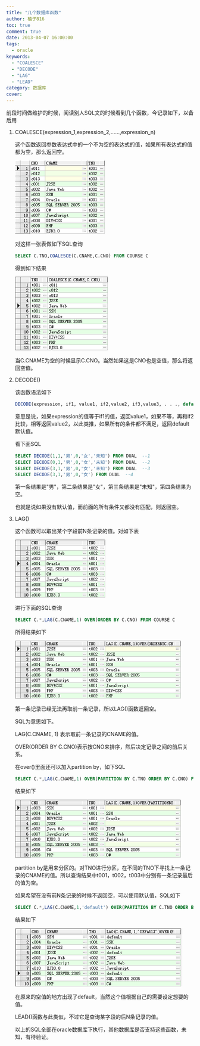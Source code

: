 ```yaml
---
title: "几个数据库函数"
author: 柚子816
toc: true
comment: true
date: 2013-04-07 16:00:00
tags: 
  - oracle
keywords:
  - "COALESCE"
  - "DECODE"
  - "LAG"
  - "LEAD"
category: 数据库
cover: 
---
```


前段时间做维护的时候，阅读别人SQL文的时候看到几个函数，今记录如下，以备后用

1. COALESCE(expression_1,expression_2,……,expression_n)

   这个函数返回参数表达式中的一个不为空的表达式的值，如果所有表达式的值都为空，那么返回空。

   ![](./b5734bb8-4c50-3d89-8cdb-261338b2297b.png)

   对这样一张表做如下SQL查询

   ```sql
   SELECT C.TNO,COALESCE(C.CNAME,C.CNO) FROM COURSE C
   ```

   得到如下结果

   ![](./77551514-fd7c-3e25-bed9-765108244b91.png)

   当C.CNAME为空的时候显示C.CNO。当然如果这是CNO也是空值，那么将返回空值。

2. DECODE()

   该函数语法如下

   ```sql
   DECODE(expression, if1, value1, if2,value2, if3,value3, . . ., default)
   ```

   意思是说，如果expression的值等于if1的值，返回value1，如果不等，再和if2比较，相等返回value2，以此类推，如果所有的条件都不满足，返回default默认值。

   看下面SQL

   ```sql
   SELECT DECODE(1,1,'男',0,'女','未知') FROM DUAL  --1
   SELECT DECODE(0,1,'男',0,'女','未知') FROM DUAL  --2
   SELECT DECODE(3,1,'男',0,'女','未知') FROM DUAL  --3
   SELECT DECODE(3,1,'男',0,'女') FROM DUAL  --4
   ```

   第一条结果是"男"，第二条结果是"女"，第三条结果是"未知"，第四条结果为空。

   也就是说如果没有默认值，而前面的所有条件又都没有匹配，则返回空。

3. LAG()

   这个函数可以取出某个字段前N条记录的值。对如下表

   ![](./c6f8f325-1d7f-3fad-bb70-87e7f3eef1fc.png)

   进行下面的SQL查询

   ```sql
   SELECT C.*,LAG(C.CNAME,1) OVER(ORDER BY C.CNO) FROM COURSE C
   ```

   所得结果如下

   ![](./d4f3b700-d02a-3b2e-9ec5-40b38496d01d.png)

   第一条记录已经无法再取前一条记录，所以LAG()函数返回空。

   SQL为意思如下。

   LAG(C.CNAME, 1) 表示取前一条记录的CNAME的值。

   OVER(ORDER BY C.CNO)表示按CNO来排序，然后决定记录之间的前后关系。

   在over()里面还可以加入partition by，如下SQL

   ```sql
   SELECT C.*,LAG(C.CNAME,1) OVER(PARTITION BY C.TNO ORDER BY C.CNO) FROM COURSE C
   ```

   结果如下

   ![](./d4004e94-ea5a-3934-9b2c-9482ef334973.png)

   partition by是用来分区的。对TNO进行分区，在不同的TNO下寻找上一条记录的CNAME的值。所以查询结果中t001，t002，t003中分别有一条记录最后的值为空。

   如果希望在没有前N条记录的时候不返回空，可以使用默认值，SQL如下

   ```sql
   SELECT C.*,LAG(C.CNAME,1,'default') OVER(PARTITION BY C.TNO ORDER BY C.CNO) FROM COURSE C
   ```

   结果如下 

   ![](./f969459a-f286-3dc8-9db0-50cd74323c67.png)

   在原来的空值的地方出现了default，当然这个值根据自己的需要设定想要的值。

   LEAD()函数与此类似，不过它是查询某字段的后N条记录的值。

   以上的SQL全部在oracle数据库下执行，其他数据库是否支持这些函数，未知，有待验证。

​	
